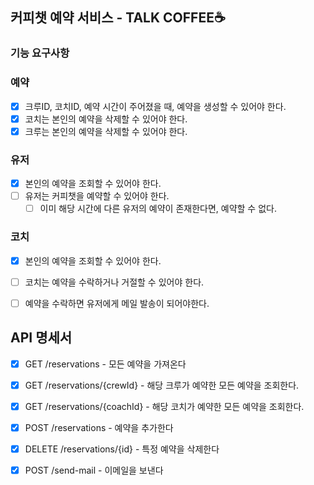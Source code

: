 ## 커피챗 예약 서비스 - TALK COFFEE☕️

### 기능 요구사항

### 예약
- [x] 크루ID, 코치ID, 예약 시간이 주어졌을 때, 예약을 생성할 수 있어야 한다.
- [x] 코치는 본인의 예약을 삭제할 수 있어야 한다.
- [x] 크루는 본인의 예약을 삭제할 수 있어야 한다.

### 유저
- [x] 본인의 예약을 조회할 수 있어야 한다.
- [ ] 유저는 커피챗을 예약할 수 있어야 한다.
  - [ ] 이미 해당 시간에 다른 유저의 예약이 존재한다면, 예약할 수 없다.

### 코치
- [x] 본인의 예약을 조회할 수 있어야 한다.
- [ ] 코치는 예약을 수락하거나 거절할 수 있어야 한다.
- [ ] 예약을 수락하면 유저에게 메일 발송이 되어야한다.


## API 명세서
- [x] GET /reservations - 모든 예약을 가져온다
- [x] GET /reservations/{crewId} - 해당 크루가 예약한 모든 예약을 조회한다.
- [x] GET /reservations/{coachId} - 해당 코치가 예약한 모든 예약을 조회한다.
- [x] POST /reservations - 예약을 추가한다
- [x] DELETE /reservations/{id} - 특정 예약을 삭제한다

- [x] POST /send-mail - 이메일을 보낸다
